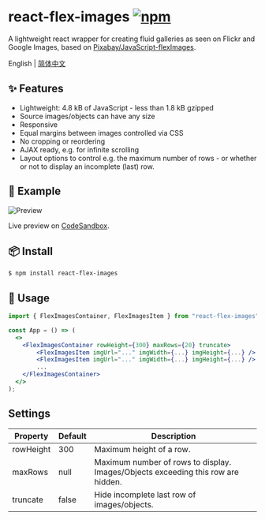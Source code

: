 # react-flex-images [![npm](https://img.shields.io/npm/v/react-flex-images.svg?style=flat-square)](https://www.npmjs.com/package/react-flex-images)

A lightweight react wrapper for creating fluid galleries as seen on Flickr and Google Images, based on [Pixabay/JavaScript-flexImages](https://github.com/Pixabay/JavaScript-flexImages).

English | [简体中文](./README-zh_CN.md)

## ✨ Features 

- Lightweight: 4.8 kB of JavaScript - less than 1.8 kB gzipped
- Source images/objects can have any size
- Responsive
- Equal margins between images controlled via CSS
- No cropping or reordering
- AJAX ready, e.g. for infinite scrolling
- Layout options to control e.g. the maximum number of rows - or whether or not to display an incomplete (last) row.

## 📃 Example

![Preview](https://user-images.githubusercontent.com/2088605/159846905-eddb7ef8-b710-4ca5-bd06-0c373cb510fe.png)

Live preview on [CodeSandbox](https://codesandbox.io/s/react-flex-images-example-c26qfu).


## 📦 Install 

```bash
$ npm install react-flex-images
```

## 🔨 Usage 

```jsx
import { FlexImagesContainer, FlexImagesItem } from "react-flex-images";

const App = () => (
  <>
    <FlexImagesContainer rowHeight={300} maxRows={20} truncate>
        <FlexImagesItem imgUrl="..." imgWidth={...} imgHeight={...} />
        <FlexImagesItem imgUrl="..." imgWidth={...} imgHeight={...} />
        ...
    </FlexImagesContainer>
  </>
);
```

## Settings

| Property  	| Default 	| Description                                                                      	|
|-----------	|---------	|----------------------------------------------------------------------------------	|
| rowHeight 	| 300     	| Maximum height of a row.                                                         	|
| maxRows   	| null    	| Maximum number of rows to display. Images/Objects exceeding this row are hidden. 	|
| truncate  	| false   	| Hide incomplete last row of images/objects.                                      	|
